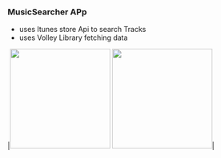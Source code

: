 ### MusicSearcher APp

- uses Itunes store Api to search Tracks
- uses Volley Library fetching data


|<img src="https://user-images.githubusercontent.com/55599280/109331275-aa1c6000-7882-11eb-9c54-29e44fa165b1.png" width=200>
<img src="https://user-images.githubusercontent.com/55599280/109331283-abe62380-7882-11eb-9524-a6e536920b1d.png" width=200>|
